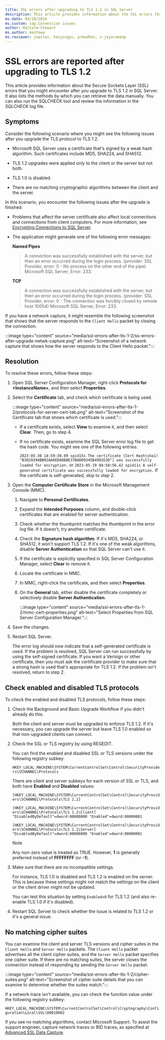 ```yaml
---
title: SSL errors after upgrading to TLS 1.2 in SQL Server
description: This article provides information about the SSL errors that you might encounter after you upgrade to TLS 1.2 in SQL Server.
ms.date: 04/18/2024
ms.custom: sap:Connection issues
author: Malcolm-Stewart
ms.author: mastewa
ms.reviewer: jopilov, haiyingyu, prmadhes, v-jayaramanp
---
```


# SSL errors are reported after upgrading to TLS 1.2

This article provides information about the Secure Sockets Layer (SSL) errors that you might encounter after you upgrade to TLS 1.2 in SQL Server. It also lists the methods by which you can retrieve the data manually. You can also run the SQLCHECK tool and review the information in the *SQLCHECK* log file.

## Symptoms

Consider the following scenario where you might see the following issues after you upgrade the TLS protocol to TLS 1.2.

- Microsoft SQL Server uses a certificate that's signed by a weak hash algorithm. Such certificates include MD5, SHA224, and SHA512.

- TLS 1.2 upgrades were applied only to the client or the server but not both.

- TLS 1.0 is disabled.

- There are no matching cryptographic algorithms between the client and the server.

In this scenario, you encounter the following issues after the upgrade is finished:

- Problems that affect the server certificate also affect local connections and connections from client computers. For more information, see [Encrypting Connections to SQL Server](/previous-versions/sql/sql-server-2008-r2/ms189067(v=sql.105)?redirectedfrom=MSDN).

- The application might generate one of the following error messages:

   **Named Pipes**
   > A connection was successfully established with the server, but then an error occurred during the login process. (provider: SSL Provider, error: 0 - No process on the other end of the pipe) Microsoft SQL Server, Error: 233.

  **TCP**
  > A connection was successfully established with the server, but then an error occurred during the login process. (provider: SSL Provider, error: 0 - The connection was forcibly closed by remote host 10054) Microsoft SQL Server, Error: 233.

If you have a network capture, it might resemble the following screenshot that shows that the server responds to the `Client Hello` packet by closing the connection.

  :::image type="content" source="media/ssl-errors-after-tls-1-2/ss-errors-after-upgrade-netwk-capture.png" alt-text="Screenshot of a network capture that shows how the server responds to the Client Hello packet.":::

## Resolution
  
To resolve these errors, follow these steps:

1. Open SQL Server Configuration Manager, right-click **Protocols for \<InstanceName\>**, and then select **Properties**.

1. Select the **Certificate** tab, and check which certificate is being used.

   :::image type="content" source="media/ssl-errors-after-tls-1-2/protocols-for-server-cert-tab.png" alt-text="Screenshot of the Certificate tab that shows which certificate is used.":::

   - If a certificate exists, select **View** to examine it, and then select **Clear**. Then, go to step 4.

   - If no certificate exists, examine the SQL Server error log file to get the hash code. You might see one of the following entries:

     `2023-05-30 14:59:30.89 spid15s The certificate [Cert Hash(sha1) "B3029394BB92AA8EDA0B8E37BAD09345B4992E3D"] was successfully loaded for encryption.`
      or
     `2023-05-19 04:58:56.42 spid11s A self-generated certificate was successfully loaded for encryption.`
      If the certificate is self-generated, skip to step 2.

1. Open the **Computer Certificate Store** in the Microsoft Management Console (MMC).

   1. Navigate to **Personal Certificates**.
   1. Expand the **Intended Purposes** column, and double-click certificates that are enabled for server authentication.
   1. Check whether the thumbprint matches the thumbprint in the error log file. If it doesn't, try another certificate.
   1. Check the **Signature hash algorithm**. If it's MD5, SHA224, or SHA512, it won't support TLS 1.2. If it's one of the weak algorithms, disable **Server Authentication** so that SQL Server can't use it.
   1. If the certificate is explicitly specified in SQL Server Configuration Manager, select **Clear** to remove it.
   1. Locate the certificate in MMC.
   1. In MMC, right-click the certificate, and then select **Properties**.
   1. On the **General** tab, either disable the certificate completely or selectively disable **Server Authentication**.

        :::image type="content" source="media/ssl-errors-after-tls-1-2/mmc-cert-properties.png" alt-text="Select Properties from SQL Server Configuration Manager.":::

1. Save the changes.
1. Restart SQL Server.

   The error log should now indicate that a self-generated certificate is used. If the problem is resolved, SQL Server can run successfully by using the self-signed certificate. If you want a Verisign or other certificate, then you must ask the certificate provider to make sure that a strong hash is used that's appropriate for TLS 1.2. If the problem isn't resolved, return to step 2.

## Check enabled and disabled TLS protocols

To check the enabled and disabled TLS protocols, follow these steps:

1. Check the Background and Basic Upgrade Workflow if you didn't already do this.

   Both the client and server must be upgraded to enforce TLS 1.2. If it's necessary, you can upgrade the server but leave TLS 1.0 enabled so that non-upgraded clients can connect.

1. Check the SSL or TLS registry by using REGEDIT.

   You can find the enabled and disabled SSL or TLS versions under the following registry subkey:

   `HKEY_LOCAL_MACHINE\SYSTEM\CurrentControlSet\Control\SecurityProviders\SCHANNEL\Protocols`

   There are client and server subkeys for each version of SSL or TLS, and both have **Enabled** and **Disabled** values:

   `[HKEY_LOCAL_MACHINE\SYSTEM\CurrentControlSet\Control\SecurityProviders\SCHANNEL\Protocols\TLS 1.2]`

   `[HKEY_LOCAL_MACHINE\SYSTEM\CurrentControlSet\Control\SecurityProviders\SCHANNEL\Protocols\TLS 1.2\Client] "DisabledByDefault"=dword:00000000 "Enabled"=dword:00000001`

   `[HKEY_LOCAL_MACHINE\SYSTEM\CurrentControlSet\Control\SecurityProviders\SCHANNEL\Protocols\TLS 1.2\Server] "DisabledByDefault"=dword:00000000 "Enabled"=dword:00000001`

    > [!NOTE]
    > Any non-zero value is treated as TRUE. However, **1** is generally preferred instead of **FFFFFFFF** (or **-1**).

1. Make sure that there are no incompatible settings.

   For instance, TLS 1.0 is disabled and TLS 1.2 is enabled on the server. This is because these settings might not match the settings on the client or the client driver might not be updated.

   You can test this situation by setting `Enabled=0` for TLS 1.2 (and also re-enable TLS 1.0 if it's disabled).

1. Restart SQL Server to check whether the issue is related to TLS 1.2 or it's a general issue.

## No matching cipher suites

You can examine the client and server TLS versions and cipher suites in the `Client Hello` and `Server Hello` packets. The `Client Hello` packet advertises all the client cipher suites, and the `Server Hello` packet specifies one cipher suite. If there are no matching suites, the server closes the connection instead of responding by sending the `Server Hello` packet.

:::image type="content" source="media/ssl-errors-after-tls-1-2/cipher-suites.png" alt-text="Screenshot of cipher suite details that you can examine to determine whether the suites match.":::

If a network trace isn't available, you can check the function value under the following registry subkey:

`HKEY_LOCAL_MACHINE\SYSTEM\CurrentControlSet\Control\Cryptography\Configuration\Local\SSL\00010002`

If you see no matching algorithms, contact Microsoft Support. To assist the support engineer, capture network traces or BID traces, as specified at [Advanced SSL Data Capture](advanced-ssl-data-capture.md).
